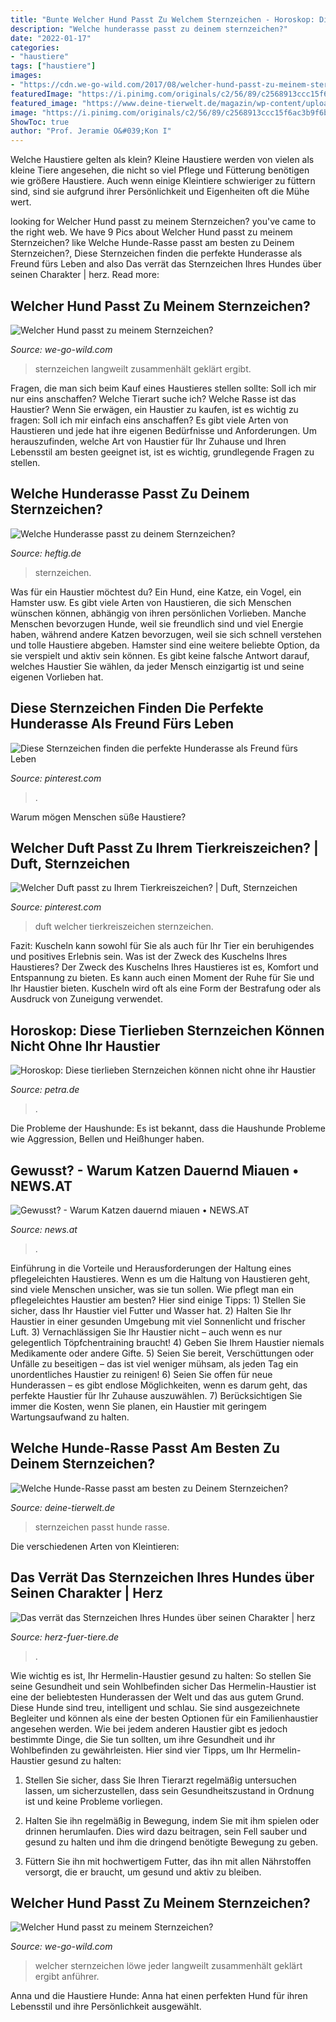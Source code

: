```yaml
---
title: "Bunte Welcher Hund Passt Zu Welchem Sternzeichen - Horoskop: Diese Tierlieben Sternzeichen Können Nicht Ohne Ihr Haustier"
description: "Welche hunderasse passt zu deinem sternzeichen?"
date: "2022-01-17"
categories:
- "haustiere"
tags: ["haustiere"]
images:
- "https://cdn.we-go-wild.com/2017/08/welcher-hund-passt-zu-meinem-sternzeichen-loewe-1024x773.jpg"
featuredImage: "https://i.pinimg.com/originals/c2/56/89/c2568913ccc15f6ac3b9f6b318c1de0b.jpg"
featured_image: "https://www.deine-tierwelt.de/magazin/wp-content/uploads/sites/7/2019/10/hund-guckt-in-kamera-629x420.jpg"
image: "https://i.pinimg.com/originals/c2/56/89/c2568913ccc15f6ac3b9f6b318c1de0b.jpg"
ShowToc: true
author: "Prof. Jeramie O&#039;Kon I"
---
```



Welche Haustiere gelten als klein?
Kleine Haustiere werden von vielen als kleine Tiere angesehen, die nicht so viel Pflege und Fütterung benötigen wie größere Haustiere. Auch wenn einige Kleintiere schwieriger zu füttern sind, sind sie aufgrund ihrer Persönlichkeit und Eigenheiten oft die Mühe wert.

	

		
looking for Welcher Hund passt zu meinem Sternzeichen? you've came to the right web. We have 9 Pics about Welcher Hund passt zu meinem Sternzeichen? like Welche Hunde-Rasse passt am besten zu Deinem Sternzeichen?, Diese Sternzeichen finden die perfekte Hunderasse als Freund fürs Leben and also Das verrät das Sternzeichen Ihres Hundes über seinen Charakter | herz. Read more:
		
    
## Welcher Hund Passt Zu Meinem Sternzeichen?

<img loading=lazy src="https://cdn.we-go-wild.com/2017/08/welcher-hund-passt-zu-meinem-sternzeichen-loewe.jpg" onerror="this.onerror=null;this.src='https://tse3.mm.bing.net/th?id=OIP.L87jscbUWgdMLmGdfXO5hAHaFl&amp;pid=15.1';" alt="Welcher Hund passt zu meinem Sternzeichen?">

_Source: we-go-wild.com_

>sternzeichen langweilt zusammenhält geklärt ergibt. 

	

Fragen, die man sich beim Kauf eines Haustieres stellen sollte: Soll ich mir nur eins anschaffen? Welche Tierart suche ich? Welche Rasse ist das Haustier?
Wenn Sie erwägen, ein Haustier zu kaufen, ist es wichtig zu fragen: Soll ich mir einfach eins anschaffen? Es gibt viele Arten von Haustieren und jede hat ihre eigenen Bedürfnisse und Anforderungen. Um herauszufinden, welche Art von Haustier für Ihr Zuhause und Ihren Lebensstil am besten geeignet ist, ist es wichtig, grundlegende Fragen zu stellen.

    
## Welche Hunderasse Passt Zu Deinem Sternzeichen?

<img loading=lazy src="https://files.heftigcdn.com/wp-content/uploads/2019/05/3aff821b0dc20b3c98750830e0c0559b.jpeg" onerror="this.onerror=null;this.src='https://tse4.mm.bing.net/th?id=OIP.DJYu0hGsl1Cmv0Gq0nEjZQHaD4&amp;pid=15.1';" alt="Welche Hunderasse passt zu deinem Sternzeichen?">

_Source: heftig.de_

>sternzeichen. 

	

Was für ein Haustier möchtest du? Ein Hund, eine Katze, ein Vogel, ein Hamster usw.
Es gibt viele Arten von Haustieren, die sich Menschen wünschen können, abhängig von ihren persönlichen Vorlieben. Manche Menschen bevorzugen Hunde, weil sie freundlich sind und viel Energie haben, während andere Katzen bevorzugen, weil sie sich schnell verstehen und tolle Haustiere abgeben. Hamster sind eine weitere beliebte Option, da sie verspielt und aktiv sein können. Es gibt keine falsche Antwort darauf, welches Haustier Sie wählen, da jeder Mensch einzigartig ist und seine eigenen Vorlieben hat.

    
## Diese Sternzeichen Finden Die Perfekte Hunderasse Als Freund Fürs Leben

<img loading=lazy src="https://i.pinimg.com/originals/58/56/7c/58567cb37b958c4b76f80b58210ade95.jpg" onerror="this.onerror=null;this.src='https://tse1.mm.bing.net/th?id=OIP.llWq2Duk6q9nRBStG7UC7AHaLG&amp;pid=15.1';" alt="Diese Sternzeichen finden die perfekte Hunderasse als Freund fürs Leben">

_Source: pinterest.com_

>. 

	

Warum mögen Menschen süße Haustiere?

    
## Welcher Duft Passt Zu Ihrem Tierkreiszeichen? | Duft, Sternzeichen

<img loading=lazy src="https://i.pinimg.com/originals/c2/56/89/c2568913ccc15f6ac3b9f6b318c1de0b.jpg" onerror="this.onerror=null;this.src='https://tse3.mm.bing.net/th?id=OIP.rHHrPbFN_uZtcXQbO9eU1AHaE7&amp;pid=15.1';" alt="Welcher Duft passt zu Ihrem Tierkreiszeichen? | Duft, Sternzeichen">

_Source: pinterest.com_

>duft welcher tierkreiszeichen sternzeichen. 

	

Fazit: Kuscheln kann sowohl für Sie als auch für Ihr Tier ein beruhigendes und positives Erlebnis sein.
Was ist der Zweck des Kuschelns Ihres Haustieres?
Der Zweck des Kuschelns Ihres Haustieres ist es, Komfort und Entspannung zu bieten. Es kann auch einen Moment der Ruhe für Sie und Ihr Haustier bieten. Kuscheln wird oft als eine Form der Bestrafung oder als Ausdruck von Zuneigung verwendet.

    
## Horoskop: Diese Tierlieben Sternzeichen Können Nicht Ohne Ihr Haustier

<img loading=lazy src="https://www.petra.de/sites/default/files/styles/facebook/public/2021-02/paar-mit-hund.jpg?itok=NElqlm6v" onerror="this.onerror=null;this.src='https://tse2.mm.bing.net/th?id=OIP.mTlUD8aUOKWoO78vCLAdkQHaEK&amp;pid=15.1';" alt="Horoskop: Diese tierlieben Sternzeichen können nicht ohne ihr Haustier">

_Source: petra.de_

>. 

	

Die Probleme der Haushunde: Es ist bekannt, dass die Haushunde Probleme wie Aggression, Bellen und Heißhunger haben.

    
## Gewusst? - Warum Katzen Dauernd Miauen • NEWS.AT

<img loading=lazy src="https://www.news.at/_storage/asset/10593988/storage/preview/file/141329708/69430172.jpg" onerror="this.onerror=null;this.src='https://tse3.mm.bing.net/th?id=OIP.CJ50b8CC_PIIIuwLc60v2wHaEQ&amp;pid=15.1';" alt="Gewusst? - Warum Katzen dauernd miauen • NEWS.AT">

_Source: news.at_

>. 

	

Einführung in die Vorteile und Herausforderungen der Haltung eines pflegeleichten Haustieres.
Wenn es um die Haltung von Haustieren geht, sind viele Menschen unsicher, was sie tun sollen. Wie pflegt man ein pflegeleichtes Haustier am besten? Hier sind einige Tipps: 1) Stellen Sie sicher, dass Ihr Haustier viel Futter und Wasser hat. 2) Halten Sie Ihr Haustier in einer gesunden Umgebung mit viel Sonnenlicht und frischer Luft. 3) Vernachlässigen Sie Ihr Haustier nicht – auch wenn es nur gelegentlich Töpfchentraining braucht! 4) Geben Sie Ihrem Haustier niemals Medikamente oder andere Gifte. 5) Seien Sie bereit, Verschüttungen oder Unfälle zu beseitigen – das ist viel weniger mühsam, als jeden Tag ein unordentliches Haustier zu reinigen! 6) Seien Sie offen für neue Hunderassen – es gibt endlose Möglichkeiten, wenn es darum geht, das perfekte Haustier für Ihr Zuhause auszuwählen. 7) Berücksichtigen Sie immer die Kosten, wenn Sie planen, ein Haustier mit geringem Wartungsaufwand zu halten.

    
## Welche Hunde-Rasse Passt Am Besten Zu Deinem Sternzeichen?

<img loading=lazy src="https://www.deine-tierwelt.de/magazin/wp-content/uploads/sites/7/2019/10/hund-guckt-in-kamera-629x420.jpg" onerror="this.onerror=null;this.src='https://tse2.mm.bing.net/th?id=OIP.MtJYsx25Oexw8SkN6omK9wHaE8&amp;pid=15.1';" alt="Welche Hunde-Rasse passt am besten zu Deinem Sternzeichen?">

_Source: deine-tierwelt.de_

>sternzeichen passt hunde rasse. 

	

Die verschiedenen Arten von Kleintieren:

    
## Das Verrät Das Sternzeichen Ihres Hundes über Seinen Charakter | Herz

<img loading=lazy src="https://images.herz-fuer-tiere.de/images/_aliases/364w/2/6/1/9/119162-1-de-DE/Hund_Sternzeichen_Inline12.jpg" onerror="this.onerror=null;this.src='https://tse2.mm.bing.net/th?id=OIP.7P8Kj6OGW5YobyUj6UaTTQAAAA&amp;pid=15.1';" alt="Das verrät das Sternzeichen Ihres Hundes über seinen Charakter | herz">

_Source: herz-fuer-tiere.de_

>. 

	

Wie wichtig es ist, Ihr Hermelin-Haustier gesund zu halten: So stellen Sie seine Gesundheit und sein Wohlbefinden sicher
Das Hermelin-Haustier ist eine der beliebtesten Hunderassen der Welt und das aus gutem Grund. Diese Hunde sind treu, intelligent und schlau. Sie sind ausgezeichnete Begleiter und können als eine der besten Optionen für ein Familienhaustier angesehen werden. Wie bei jedem anderen Haustier gibt es jedoch bestimmte Dinge, die Sie tun sollten, um ihre Gesundheit und ihr Wohlbefinden zu gewährleisten. Hier sind vier Tipps, um Ihr Hermelin-Haustier gesund zu halten:
1. Stellen Sie sicher, dass Sie Ihren Tierarzt regelmäßig untersuchen lassen, um sicherzustellen, dass sein Gesundheitszustand in Ordnung ist und keine Probleme vorliegen.

2. Halten Sie ihn regelmäßig in Bewegung, indem Sie mit ihm spielen oder drinnen herumlaufen. Dies wird dazu beitragen, sein Fell sauber und gesund zu halten und ihm die dringend benötigte Bewegung zu geben.

3. Füttern Sie ihn mit hochwertigem Futter, das ihn mit allen Nährstoffen versorgt, die er braucht, um gesund und aktiv zu bleiben.

    
## Welcher Hund Passt Zu Meinem Sternzeichen?

<img loading=lazy src="https://cdn.we-go-wild.com/2017/08/welcher-hund-passt-zu-meinem-sternzeichen-loewe-1024x773.jpg" onerror="this.onerror=null;this.src='https://tse2.mm.bing.net/th?id=OIP.UE3OJETmPv7xv3aJTrVTPQHaFl&amp;pid=15.1';" alt="Welcher Hund passt zu meinem Sternzeichen?">

_Source: we-go-wild.com_

>welcher sternzeichen löwe jeder langweilt zusammenhält geklärt ergibt anführer. 

	

Anna und die Haustiere Hunde: Anna hat einen perfekten Hund für ihren Lebensstil und ihre Persönlichkeit ausgewählt.

